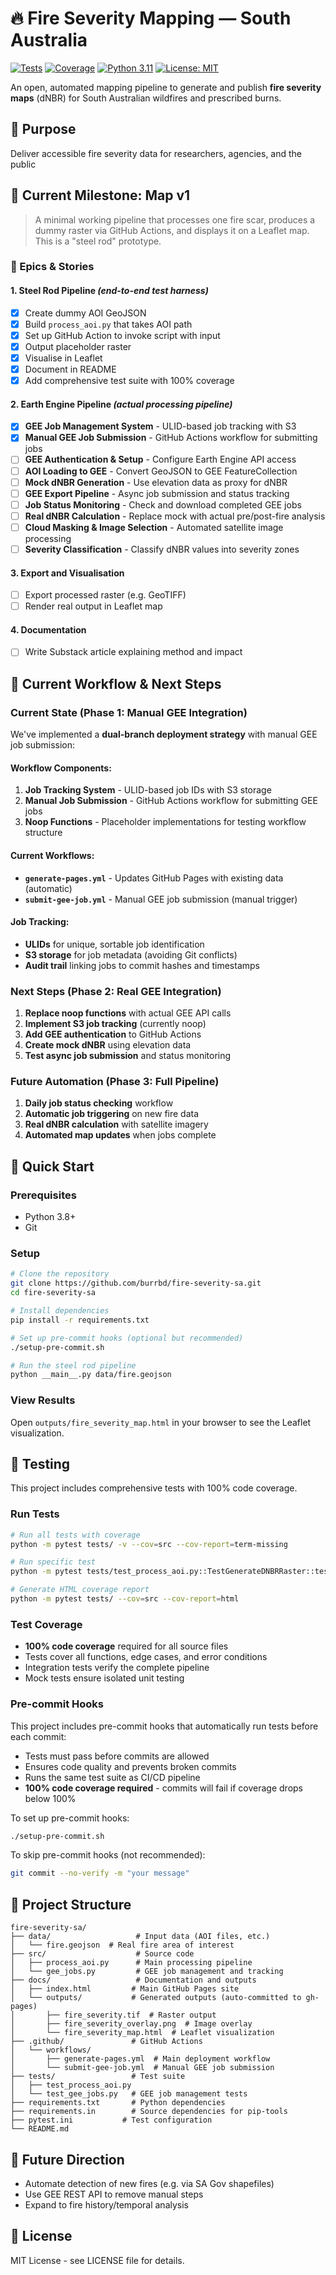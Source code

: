 # 🔥 Fire Severity Mapping — South Australia

[![Tests](https://github.com/burrbd/fire-severity-sa/workflows/Tests/badge.svg)](https://github.com/burrbd/fire-severity-sa/actions)
[![Coverage](https://codecov.io/gh/burrbd/fire-severity-sa/branch/main/graph/badge.svg)](https://codecov.io/gh/burrbd/fire-severity-sa)
[![Python 3.11](https://img.shields.io/badge/python-3.11-blue.svg)](https://www.python.org/downloads/)
[![License: MIT](https://img.shields.io/badge/License-MIT-yellow.svg)](https://opensource.org/licenses/MIT)

An open, automated mapping pipeline to generate and publish **fire severity maps** (dNBR) for South Australian wildfires and prescribed burns.

## 🎯 Purpose

Deliver accessible fire severity data for researchers, agencies, and the public

## 📍 Current Milestone: Map v1

> A minimal working pipeline that processes one fire scar, produces a dummy raster via GitHub Actions, and displays it on a Leaflet map. This is a "steel rod" prototype.

### 🧱 Epics & Stories

#### 1. **Steel Rod Pipeline** *(end-to-end test harness)*
- [x] Create dummy AOI GeoJSON
- [x] Build `process_aoi.py` that takes AOI path
- [x] Set up GitHub Action to invoke script with input
- [x] Output placeholder raster
- [x] Visualise in Leaflet
- [x] Document in README
- [x] Add comprehensive test suite with 100% coverage

#### 2. **Earth Engine Pipeline** *(actual processing pipeline)*
- [x] **GEE Job Management System** - ULID-based job tracking with S3
- [x] **Manual GEE Job Submission** - GitHub Actions workflow for submitting jobs
- [ ] **GEE Authentication & Setup** - Configure Earth Engine API access
- [ ] **AOI Loading to GEE** - Convert GeoJSON to GEE FeatureCollection
- [ ] **Mock dNBR Generation** - Use elevation data as proxy for dNBR
- [ ] **GEE Export Pipeline** - Async job submission and status tracking
- [ ] **Job Status Monitoring** - Check and download completed GEE jobs
- [ ] **Real dNBR Calculation** - Replace mock with actual pre/post-fire analysis
- [ ] **Cloud Masking & Image Selection** - Automated satellite image processing
- [ ] **Severity Classification** - Classify dNBR values into severity zones

#### 3. **Export and Visualisation**
- [ ] Export processed raster (e.g. GeoTIFF)
- [ ] Render real output in Leaflet map

#### 4. **Documentation**
- [ ] Write Substack article explaining method and impact

## 🔄 Current Workflow & Next Steps

### **Current State (Phase 1: Manual GEE Integration)**
We've implemented a **dual-branch deployment strategy** with manual GEE job submission:

#### **Workflow Components:**
1. **Job Tracking System** - ULID-based job IDs with S3 storage
2. **Manual Job Submission** - GitHub Actions workflow for submitting GEE jobs
3. **Noop Functions** - Placeholder implementations for testing workflow structure

#### **Current Workflows:**
- **`generate-pages.yml`** - Updates GitHub Pages with existing data (automatic)
- **`submit-gee-job.yml`** - Manual GEE job submission (manual trigger)

#### **Job Tracking:**
- **ULIDs** for unique, sortable job identification
- **S3 storage** for job metadata (avoiding Git conflicts)
- **Audit trail** linking jobs to commit hashes and timestamps

### **Next Steps (Phase 2: Real GEE Integration)**
1. **Replace noop functions** with actual GEE API calls
2. **Implement S3 job tracking** (currently noop)
3. **Add GEE authentication** to GitHub Actions
4. **Create mock dNBR** using elevation data
5. **Test async job submission** and status monitoring

### **Future Automation (Phase 3: Full Pipeline)**
1. **Daily job status checking** workflow
2. **Automatic job triggering** on new fire data
3. **Real dNBR calculation** with satellite imagery
4. **Automated map updates** when jobs complete

## 🚀 Quick Start

### Prerequisites
- Python 3.8+
- Git

### Setup
```bash
# Clone the repository
git clone https://github.com/burrbd/fire-severity-sa.git
cd fire-severity-sa

# Install dependencies
pip install -r requirements.txt

# Set up pre-commit hooks (optional but recommended)
./setup-pre-commit.sh

# Run the steel rod pipeline
python __main__.py data/fire.geojson
```

### View Results
Open `outputs/fire_severity_map.html` in your browser to see the Leaflet visualization.

## 🧪 Testing

This project includes comprehensive tests with 100% code coverage.

### Run Tests
```bash
# Run all tests with coverage
python -m pytest tests/ -v --cov=src --cov-report=term-missing

# Run specific test
python -m pytest tests/test_process_aoi.py::TestGenerateDNBRRaster::test_generate_dnbr_raster_success -v

# Generate HTML coverage report
python -m pytest tests/ --cov=src --cov-report=html
```

### Test Coverage
- **100% code coverage** required for all source files
- Tests cover all functions, edge cases, and error conditions
- Integration tests verify the complete pipeline
- Mock tests ensure isolated unit testing

### Pre-commit Hooks
This project includes pre-commit hooks that automatically run tests before each commit:
- Tests must pass before commits are allowed
- Ensures code quality and prevents broken commits
- Runs the same test suite as CI/CD pipeline
- **100% code coverage required** - commits will fail if coverage drops below 100%

To set up pre-commit hooks:
```bash
./setup-pre-commit.sh
```

To skip pre-commit hooks (not recommended):
```bash
git commit --no-verify -m "your message"
```

## 📁 Project Structure

```
fire-severity-sa/
├── data/                   # Input data (AOI files, etc.)
│   └── fire.geojson  # Real fire area of interest
├── src/                    # Source code
│   ├── process_aoi.py      # Main processing pipeline
│   └── gee_jobs.py         # GEE job management and tracking
├── docs/                   # Documentation and outputs
│   ├── index.html         # Main GitHub Pages site
│   └── outputs/           # Generated outputs (auto-committed to gh-pages)
│       ├── fire_severity.tif  # Raster output
│       ├── fire_severity_overlay.png  # Image overlay
│       └── fire_severity_map.html  # Leaflet visualization
├── .github/               # GitHub Actions
│   └── workflows/
│       ├── generate-pages.yml  # Main deployment workflow
│       └── submit-gee-job.yml  # Manual GEE job submission
├── tests/                 # Test suite
│   ├── test_process_aoi.py
│   └── test_gee_jobs.py   # GEE job management tests
├── requirements.txt       # Python dependencies
├── requirements.in        # Source dependencies for pip-tools
├── pytest.ini           # Test configuration
└── README.md
```

## 🔄 Future Direction

- Automate detection of new fires (e.g. via SA Gov shapefiles)
- Use GEE REST API to remove manual steps
- Expand to fire history/temporal analysis

## 📝 License

MIT License - see LICENSE file for details.
